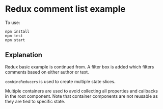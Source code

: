 # Redux comment list example

To use:
```
npm install
npm test
npm start
```

## Explanation

Redux basic example is continued from. A filter box is added which filters
comments based on either author or text.

`combineReducers` is used to create multiple state slices.

Multiple containers are used to avoid collecting all properties and callbacks
in the root component. Note that container components are not reusable as they
are tied to specific state.
